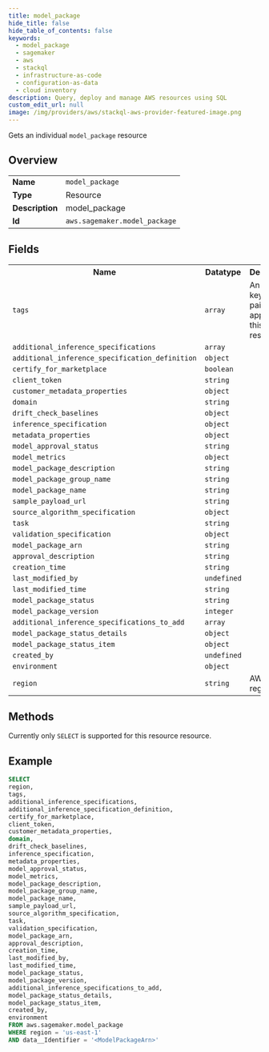 ```yaml
---
title: model_package
hide_title: false
hide_table_of_contents: false
keywords:
  - model_package
  - sagemaker
  - aws
  - stackql
  - infrastructure-as-code
  - configuration-as-data
  - cloud inventory
description: Query, deploy and manage AWS resources using SQL
custom_edit_url: null
image: /img/providers/aws/stackql-aws-provider-featured-image.png
---
```

Gets an individual <code>model_package</code> resource

## Overview
<table><tbody>
<tr><td><b>Name</b></td><td><code>model_package</code></td></tr>
<tr><td><b>Type</b></td><td>Resource</td></tr>
<tr><td><b>Description</b></td><td>model_package</td></tr>
<tr><td><b>Id</b></td><td><code>aws.sagemaker.model_package</code></td></tr>
</tbody></table>

## Fields
<table><tbody>
<tr><th>Name</th><th>Datatype</th><th>Description</th></tr>
<tr><td><code>tags</code></td><td><code>array</code></td><td>An array of key-value pairs to apply to this resource.</td></tr>
<tr><td><code>additional_inference_specifications</code></td><td><code>array</code></td><td></td></tr>
<tr><td><code>additional_inference_specification_definition</code></td><td><code>object</code></td><td></td></tr>
<tr><td><code>certify_for_marketplace</code></td><td><code>boolean</code></td><td></td></tr>
<tr><td><code>client_token</code></td><td><code>string</code></td><td></td></tr>
<tr><td><code>customer_metadata_properties</code></td><td><code>object</code></td><td></td></tr>
<tr><td><code>domain</code></td><td><code>string</code></td><td></td></tr>
<tr><td><code>drift_check_baselines</code></td><td><code>object</code></td><td></td></tr>
<tr><td><code>inference_specification</code></td><td><code>object</code></td><td></td></tr>
<tr><td><code>metadata_properties</code></td><td><code>object</code></td><td></td></tr>
<tr><td><code>model_approval_status</code></td><td><code>string</code></td><td></td></tr>
<tr><td><code>model_metrics</code></td><td><code>object</code></td><td></td></tr>
<tr><td><code>model_package_description</code></td><td><code>string</code></td><td></td></tr>
<tr><td><code>model_package_group_name</code></td><td><code>string</code></td><td></td></tr>
<tr><td><code>model_package_name</code></td><td><code>string</code></td><td></td></tr>
<tr><td><code>sample_payload_url</code></td><td><code>string</code></td><td></td></tr>
<tr><td><code>source_algorithm_specification</code></td><td><code>object</code></td><td></td></tr>
<tr><td><code>task</code></td><td><code>string</code></td><td></td></tr>
<tr><td><code>validation_specification</code></td><td><code>object</code></td><td></td></tr>
<tr><td><code>model_package_arn</code></td><td><code>string</code></td><td></td></tr>
<tr><td><code>approval_description</code></td><td><code>string</code></td><td></td></tr>
<tr><td><code>creation_time</code></td><td><code>string</code></td><td></td></tr>
<tr><td><code>last_modified_by</code></td><td><code>undefined</code></td><td></td></tr>
<tr><td><code>last_modified_time</code></td><td><code>string</code></td><td></td></tr>
<tr><td><code>model_package_status</code></td><td><code>string</code></td><td></td></tr>
<tr><td><code>model_package_version</code></td><td><code>integer</code></td><td></td></tr>
<tr><td><code>additional_inference_specifications_to_add</code></td><td><code>array</code></td><td></td></tr>
<tr><td><code>model_package_status_details</code></td><td><code>object</code></td><td></td></tr>
<tr><td><code>model_package_status_item</code></td><td><code>object</code></td><td></td></tr>
<tr><td><code>created_by</code></td><td><code>undefined</code></td><td></td></tr>
<tr><td><code>environment</code></td><td><code>object</code></td><td></td></tr>
<tr><td><code>region</code></td><td><code>string</code></td><td>AWS region.</td></tr>

</tbody></table>

## Methods
Currently only <code>SELECT</code> is supported for this resource resource.

## Example
```sql
SELECT
region,
tags,
additional_inference_specifications,
additional_inference_specification_definition,
certify_for_marketplace,
client_token,
customer_metadata_properties,
domain,
drift_check_baselines,
inference_specification,
metadata_properties,
model_approval_status,
model_metrics,
model_package_description,
model_package_group_name,
model_package_name,
sample_payload_url,
source_algorithm_specification,
task,
validation_specification,
model_package_arn,
approval_description,
creation_time,
last_modified_by,
last_modified_time,
model_package_status,
model_package_version,
additional_inference_specifications_to_add,
model_package_status_details,
model_package_status_item,
created_by,
environment
FROM aws.sagemaker.model_package
WHERE region = 'us-east-1'
AND data__Identifier = '<ModelPackageArn>'
```

